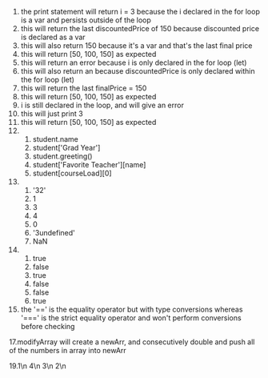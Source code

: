 1. the print statement will return i = 3 because the i declared in the for loop is a var and persists outside of the loop
2. this will return the last discountedPrice of 150 because discounted price is declared as a var
3. this will also return 150 because it's a var and that's the last final price
4. this will return [50, 100, 150] as expected
5. this will return an error because i is only declared in the for loop (let)
6. this will also return an because discountedPrice is only declared within the for loop (let)
7. this will return the last finalPrice = 150
8. this will return [50, 100, 150] as expected
9. i is still declared in the loop, and will give an error
10. this will just print 3
11. this will return [50, 100, 150] as expected
12. 1. student.name
    2. student['Grad Year']
    3. student.greeting()
    4. student['Favorite Teacher'][name]
    5. student[courseLoad][0]
13. 1. '32'
    2. 1
    3. 3
    4. 4
    5. 0
    6. '3undefined'
    7. NaN
14. 1. true
    2. false
    3. true
    4. false
    5. false
    6. true
15. the '==' is the equality operator but with type conversions whereas '===' is the strict equality operator and won't perform conversions before checking

17.modifyArray will create a newArr, and consecutively double and push all of the numbers in array into newArr

19.1\n 4\n 3\n 2\n
